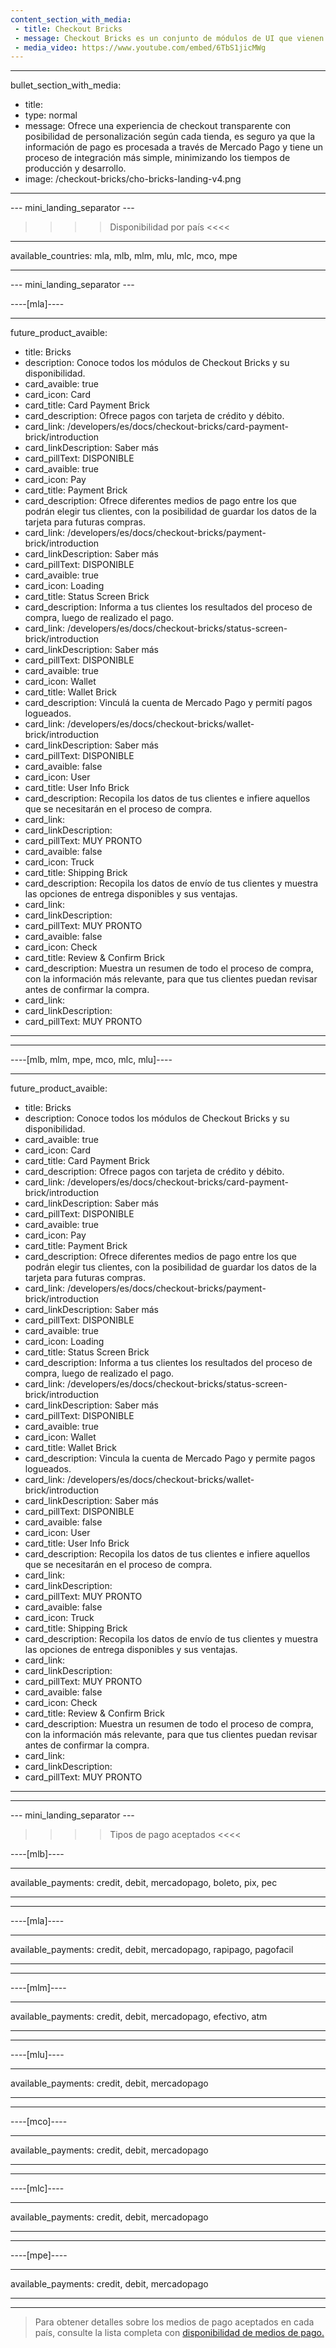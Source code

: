 ```yaml
---
content_section_with_media: 
 - title: Checkout Bricks
 - message: Checkout Bricks es un conjunto de módulos de UI que vienen con su front-end listo y optimizados para una mejor usabilidad y conversión. Cada Brick se puede utilizar de forma independiente o en conjunto, formando la experiencia de un checkout completo.
 - media_video: https://www.youtube.com/embed/6TbS1jicMWg
---
```


---
bullet_section_with_media: 
 - title: 
 - type: normal
 - message: Ofrece una experiencia de checkout transparente con posibilidad de personalización según cada tienda, es seguro ya que la información de pago es procesada a través de Mercado Pago y tiene un proceso de integración más simple, minimizando los tiempos de producción y desarrollo.
 - image: /checkout-bricks/cho-bricks-landing-v4.png
---

--- mini_landing_separator ---

>>>> Disponibilidad por país <<<<
---
available_countries: mla, mlb, mlm, mlu, mlc, mco, mpe

---

--- mini_landing_separator ---

----[mla]----

---
future_product_avaible: 
 - title: Bricks
 - description: Conoce todos los módulos de Checkout Bricks y su disponibilidad.
 - card_avaible: true
 - card_icon: Card
 - card_title: Card Payment Brick
 - card_description: Ofrece pagos con tarjeta de crédito y débito.
 - card_link: /developers/es/docs/checkout-bricks/card-payment-brick/introduction
 - card_linkDescription: Saber más
 - card_pillText: DISPONIBLE
 - card_avaible: true
 - card_icon: Pay
 - card_title: Payment Brick
 - card_description: Ofrece diferentes medios de pago entre los que podrán elegir tus clientes, con la posibilidad de guardar los datos de la tarjeta para futuras compras.
 - card_link: /developers/es/docs/checkout-bricks/payment-brick/introduction
 - card_linkDescription: Saber más
 - card_pillText: DISPONIBLE
 - card_avaible: true
 - card_icon: Loading
 - card_title: Status Screen Brick
 - card_description: Informa a tus clientes los resultados del proceso de compra, luego de realizado el pago.
 - card_link: /developers/es/docs/checkout-bricks/status-screen-brick/introduction
 - card_linkDescription: Saber más
 - card_pillText: DISPONIBLE
 - card_avaible: true
 - card_icon: Wallet
 - card_title: Wallet Brick
 - card_description: Vinculá la cuenta de Mercado Pago y permití pagos logueados.
 - card_link: /developers/es/docs/checkout-bricks/wallet-brick/introduction
 - card_linkDescription: Saber más
 - card_pillText: DISPONIBLE
 - card_avaible: false
 - card_icon: User
 - card_title: User Info Brick
 - card_description: Recopila los datos de tus clientes e infiere aquellos que se necesitarán en el proceso de compra.
 - card_link:
 - card_linkDescription:
 - card_pillText: MUY PRONTO
 - card_avaible: false
 - card_icon: Truck
 - card_title: Shipping Brick
 - card_description: Recopila los datos de envío de tus clientes y muestra las opciones de entrega disponibles y sus ventajas.
 - card_link:
 - card_linkDescription:
 - card_pillText: MUY PRONTO
 - card_avaible: false
 - card_icon: Check
 - card_title: Review & Confirm Brick
 - card_description: Muestra un resumen de todo el proceso de compra, con la información más relevante, para que tus clientes puedan revisar antes de confirmar la compra.
 - card_link:
 - card_linkDescription:
 - card_pillText: MUY PRONTO
---

------------

----[mlb, mlm, mpe, mco, mlc, mlu]----

---
future_product_avaible: 
 - title: Bricks
 - description: Conoce todos los módulos de Checkout Bricks y su disponibilidad.
 - card_avaible: true
 - card_icon: Card
 - card_title: Card Payment Brick
 - card_description: Ofrece pagos con tarjeta de crédito y débito.
 - card_link: /developers/es/docs/checkout-bricks/card-payment-brick/introduction
 - card_linkDescription: Saber más
 - card_pillText: DISPONIBLE
 - card_avaible: true
 - card_icon: Pay
 - card_title: Payment Brick
 - card_description: Ofrece diferentes medios de pago entre los que podrán elegir tus clientes, con la posibilidad de guardar los datos de la tarjeta para futuras compras.
 - card_link: /developers/es/docs/checkout-bricks/payment-brick/introduction
 - card_linkDescription: Saber más
 - card_pillText: DISPONIBLE
 - card_avaible: true
 - card_icon: Loading
 - card_title: Status Screen Brick
 - card_description: Informa a tus clientes los resultados del proceso de compra, luego de realizado el pago.
 - card_link: /developers/es/docs/checkout-bricks/status-screen-brick/introduction
 - card_linkDescription: Saber más
 - card_pillText: DISPONIBLE
 - card_avaible: true
 - card_icon: Wallet
 - card_title: Wallet Brick
 - card_description: Vincula la cuenta de Mercado Pago y permite pagos logueados.
 - card_link: /developers/es/docs/checkout-bricks/wallet-brick/introduction
 - card_linkDescription: Saber más
 - card_pillText: DISPONIBLE
 - card_avaible: false
 - card_icon: User
 - card_title: User Info Brick
 - card_description: Recopila los datos de tus clientes e infiere aquellos que se necesitarán en el proceso de compra.
 - card_link:
 - card_linkDescription:
 - card_pillText: MUY PRONTO
 - card_avaible: false
 - card_icon: Truck
 - card_title: Shipping Brick
 - card_description: Recopila los datos de envío de tus clientes y muestra las opciones de entrega disponibles y sus ventajas.
 - card_link:
 - card_linkDescription:
 - card_pillText: MUY PRONTO
 - card_avaible: false
 - card_icon: Check
 - card_title: Review & Confirm Brick
 - card_description: Muestra un resumen de todo el proceso de compra, con la información más relevante, para que tus clientes puedan revisar antes de confirmar la compra.
 - card_link:
 - card_linkDescription:
 - card_pillText: MUY PRONTO
---

------------


--- mini_landing_separator ---
>>>> Tipos de pago aceptados <<<<

----[mlb]----

---
available_payments: credit, debit, mercadopago, boleto, pix, pec

---

------------

----[mla]---- 

---
available_payments: credit, debit, mercadopago, rapipago, pagofacil

---
------------

----[mlm]---- 

---
available_payments: credit, debit, mercadopago, efectivo, atm

---
------------

----[mlu]---- 

---
available_payments: credit, debit, mercadopago

---
------------

----[mco]---- 

---
available_payments: credit, debit, mercadopago

---
------------

----[mlc]---- 

---
available_payments: credit, debit, mercadopago

---
------------

----[mpe]---- 

---
available_payments: credit, debit, mercadopago

---
------------

> Para obtener detalles sobre los medios de pago aceptados en cada país, consulte la lista completa con [disponibilidad de medios de pago.](/developers/es/docs/sales-processing/payment-methods)
